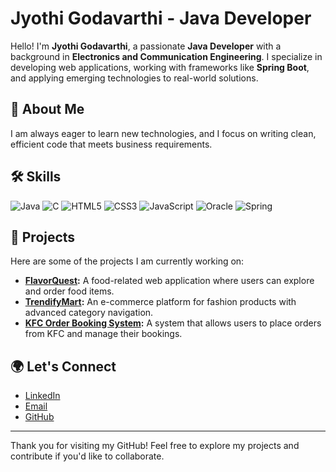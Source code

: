 # Jyothi Godavarthi - Java Developer

Hello! I'm **Jyothi Godavarthi**, a passionate **Java Developer** with a background in **Electronics and Communication Engineering**. I specialize in developing web applications, working with frameworks like **Spring Boot**, and applying emerging technologies to real-world solutions.

## 🌱 About Me

I am always eager to learn new technologies, and I focus on writing clean, efficient code that meets business requirements. 

## 🛠️ Skills

![Java](https://img.shields.io/static/v1?label=&message=Java&color=black&logo=java&logoColor=white&style=flat-square)
![C](https://img.shields.io/static/v1?label=&message=C&color=blue&logo=c&logoColor=white&style=flat-square)
![HTML5](https://img.shields.io/static/v1?label=&message=HTML5&color=orange&logo=html5&logoColor=white&style=flat-square)
![CSS3](https://img.shields.io/static/v1?label=&message=CSS3&color=blue&logo=css3&logoColor=white&style=flat-square)
![JavaScript](https://img.shields.io/static/v1?label=&message=JavaScript&color=yellow&logo=javascript&logoColor=white&style=flat-square)
![Oracle](https://img.shields.io/static/v1?label=&message=Oracle&color=F80000&logo=oracle&logoColor=white&style=flat-square)
![Spring](https://img.shields.io/static/v1?label=&message=Spring&color=green&logo=spring&logoColor=white&style=flat-square)








## 🚀 Projects

Here are some of the projects I am currently working on:

- **[FlavorQuest](https://github.com/Jyothigodavarthi/FlavorQuest):** A food-related web application where users can explore and order food items.
- **[TrendifyMart](https://github.com/Jyothigodavarthi/TrendifyMart):** An e-commerce platform for fashion products with advanced category navigation.
- **[KFC Order Booking System](https://github.com/Jyothigodavarthi/KFC-Order-Booking-System):** A system that allows users to place orders from KFC and manage their bookings.

## 🌍 Let's Connect

- [LinkedIn](https://www.linkedin.com/in/jyothigodavarthi)
- [Email](mailto:jyothigodavarthi13@gmail.com)
- [GitHub](https://github.com/Jyothigodavarthi)

---

Thank you for visiting my GitHub! Feel free to explore my projects and contribute if you'd like to collaborate.
